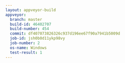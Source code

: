 ```yaml
---
layout: appveyor-build
appveyor:
  branch: master
  build-id: 46402707
  build-number: 454
  commit: df407073826326c937d196ee67f90a7941b5009d
  job-id: jsh0b0d11ykp98vy
  job-number: 2
  os-name: Windows
  test-result: 1
---
```

